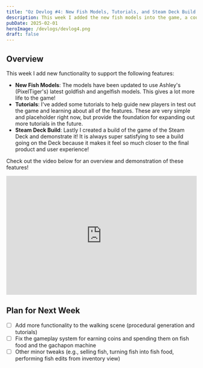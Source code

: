 ```yaml
---
title: "Oz Devlog #4: New Fish Models, Tutorials, and Steam Deck Build!"
description: This week I added the new fish models into the game, a couple of tutorials for demos, and show off the build on the Steam Deck!
pubDate: 2025-02-01
heroImage: /devlogs/devlog4.png
draft: false
---
```

## Overview

This week I add new functionality to support the following features:
- **New Fish Models**: The models have been updated to use Ashley's (PixelTiger's) latest goldfish and angelfish models. This gives a lot more life to the game!
- **Tutorials**: I've added some tutorials to help guide new players in test out the game and learning about all of the features. These are very simple and placeholder right now, but provide the foundation for expanding out more tutorials in the future.
- **Steam Deck Build**: Lastly I created a build of the game of the Steam Deck and demonstrate it! It is always super satisfying to see a build going on the Deck because it makes it feel so much closer to the final product and user experience!

Check out the video below for an overview and demonstration of these features!

<iframe width="100%" height="315" src="https://www.youtube.com/embed/yx0CBFtERqA?si=oZIOueyDuoFUavom" title="YouTube video player" frameborder="0" allow="accelerometer; autoplay; clipboard-write; encrypted-media; gyroscope; picture-in-picture; web-share" referrerpolicy="strict-origin-when-cross-origin" allowfullscreen></iframe>

## Plan for Next Week
- [ ] Add more functionality to the walking scene (procedural generation and tutorials)
- [ ] Fix the gameplay system for earning coins and spending them on fish food and the gachapon machine
- [ ] Other minor tweaks (e.g., selling fish, turning fish into fish food, performing fish edits from inventory view)